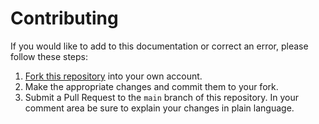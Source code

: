 # Contributing

If you would like to add to this documentation or correct an error, please follow these steps:

1. [Fork this repository](https://github.com/UVADS/git-basics/fork) into your own account.
2. Make the appropriate changes and commit them to your fork.
3. Submit a Pull Request to the `main` branch of this repository. In your comment area be sure to explain your changes in plain language.